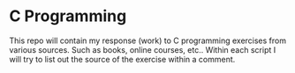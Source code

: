 # C Programming
This repo will contain my response (work) to C programming exercises from various sources.
Such as books, online courses, etc..
Within each script I will try to list out the source of the exercise within a comment.
